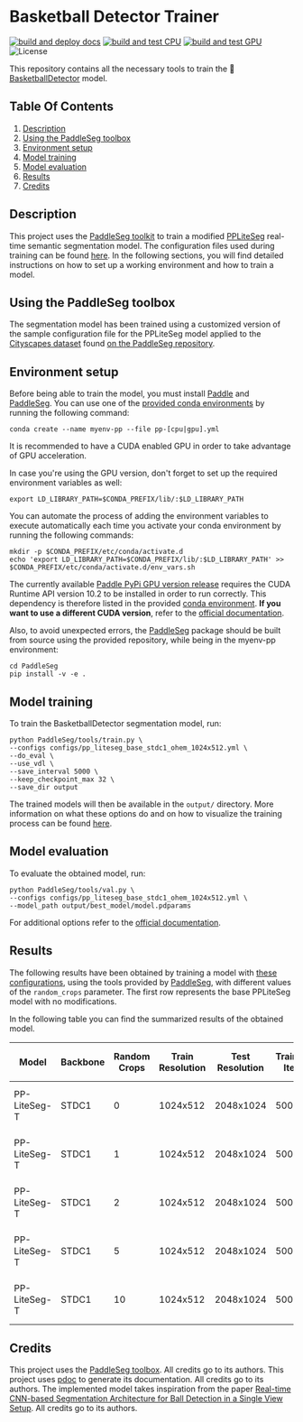# Basketball Detector Trainer

[![build and deploy docs](https://github.com/peiva-git/basketball_trainer/actions/workflows/docs.yml/badge.svg)](https://github.com/peiva-git/basketball_trainer/actions/workflows/docs.yml)
[![build and test CPU](https://github.com/peiva-git/basketball_trainer/actions/workflows/build-and-test-cpu.yml/badge.svg)](https://github.com/peiva-git/basketball_trainer/actions/workflows/build-and-test-cpu.yml)
[![build and test GPU](https://github.com/peiva-git/basketball_trainer/actions/workflows/build-and-test-gpu.yml/badge.svg)](https://github.com/peiva-git/basketball_trainer/actions/workflows/build-and-test-gpu.yml)
![License](https://img.shields.io/github/license/peiva-git/basketball_trainer)


This repository contains all the necessary tools to train the
:basketball:[BasketballDetector](https://github.com/peiva-git/basketball_detector) model.

## Table Of Contents

1. [Description](#description)
2. [Using the PaddleSeg toolbox](#using-the-paddleseg-toolbox)
3. [Environment setup](#environment-setup)
4. [Model training](#model-training)
5. [Model evaluation](#model-evaluation)
6. [Results](#results)
7. [Credits](#credits)

## Description

This project uses the [PaddleSeg toolkit](https://github.com/PaddlePaddle/PaddleSeg)
to train a modified [PPLiteSeg](https://github.com/PaddlePaddle/PaddleSeg/tree/release/2.8/configs/pp_liteseg)
real-time semantic segmentation model.
The configuration files used during training can be found [here](configs).
In the following sections, you will find detailed instructions on how to set up a working environment and
how to train a model.

## Using the PaddleSeg toolbox

The segmentation model has been trained using a customized version of the sample
configuration file for the PPLiteSeg model applied to the 
[Cityscapes dataset](https://www.cityscapes-dataset.com/) found 
[on the PaddleSeg repository](https://github.com/PaddlePaddle/PaddleSeg/blob/release/2.8/configs/pp_liteseg/pp_liteseg_stdc1_cityscapes_1024x512_scale1.0_160k.yml).

## Environment setup

Before being able to train the model, you must install [Paddle](https://github.com/PaddlePaddle/Paddle) and
[PaddleSeg](https://github.com/PaddlePaddle/PaddleSeg).
You can use one of the [provided conda environments](conda) by running the following command:
```shell
conda create --name myenv-pp --file pp-[cpu|gpu].yml
```
It is recommended to have a CUDA enabled GPU in order to take advantage of GPU acceleration.

In case you're using the GPU version, don't forget to set up the required environment variables as well:
```shell
export LD_LIBRARY_PATH=$CONDA_PREFIX/lib/:$LD_LIBRARY_PATH
```
You can automate the process of adding the environment variables to execute automatically 
each time you activate your conda environment by running the following commands:
```shell
mkdir -p $CONDA_PREFIX/etc/conda/activate.d
echo 'export LD_LIBRARY_PATH=$CONDA_PREFIX/lib/:$LD_LIBRARY_PATH' >> $CONDA_PREFIX/etc/conda/activate.d/env_vars.sh
```

The currently available [Paddle PyPi GPU version release](https://pypi.org/project/paddlepaddle-gpu/) requires the
CUDA Runtime API version 10.2 to be installed in order to run correctly.
This dependency is therefore listed in the provided [conda environment](conda/pp-gpu.yml).
**If you want to use a different CUDA version**, refer to the
[official documentation](https://www.paddlepaddle.org.cn/documentation/docs/en/install/pip/linux-pip_en.html).

Also, to avoid unexpected errors, the [PaddleSeg](https://github.com/PaddlePaddle/PaddleSeg)
package should be built from source using the provided repository,
while being in the myenv-pp environment:
```shell
cd PaddleSeg
pip install -v -e .
```

## Model training

To train the BasketballDetector segmentation model, run:
```shell
python PaddleSeg/tools/train.py \
--configs configs/pp_liteseg_base_stdc1_ohem_1024x512.yml \
--do_eval \
--use_vdl \
--save_interval 5000 \
--keep_checkpoint_max 32 \
--save_dir output
```
The trained models will then be available in the `output/` directory.
More information on what these options do and on how to visualize the training process
can be found [here](https://github.com/PaddlePaddle/PaddleSeg/blob/release/2.8/docs/train/train.md).

## Model evaluation

To evaluate the obtained model, run:
```shell
python PaddleSeg/tools/val.py \
--configs configs/pp_liteseg_base_stdc1_ohem_1024x512.yml \
--model_path output/best_model/model.pdparams
```

For additional options refer to the
[official documentation](https://github.com/PaddlePaddle/PaddleSeg/blob/release/2.8/docs/evaluation/evaluate.md).

## Results

The following results have been obtained by training a model with
[these configurations](configs),
using the tools provided by [PaddleSeg](https://github.com/PaddlePaddle/PaddleSeg/blob/release/2.8/docs/train/train.md),
with different values of the `random_crops` parameter.
The first row represents the base PPLiteSeg model with no modifications.

In the following table you can find the summarized results of the obtained model.

| Model        | Backbone | Random Crops | Train  Resolution | Test  Resolution | Training Iters | Ball class IoU | Ball class Precision | Ball class Recall | Kappa  | Dice   | Links                                                                        |
|--------------|----------|--------------|-------------------|------------------|----------------|----------------|----------------------|-------------------|--------|--------|------------------------------------------------------------------------------|
| PP-LiteSeg-T | STDC1    | 0            | 1024x512          | 2048x1024        | 50000          | 0.6542         | 0.909                | 0.7               | 0.7909 | 0.8954 | [config](configs/pp_liteseg_base_stdc1_ohem_1024x512.yml) model log vdl      |
| PP-LiteSeg-T | STDC1    | 1            | 1024x512          | 2048x1024        | 50000          | 0.5561         | 0.9035               | 0.5913            | 0.7147 | 0.8574 | [config](configs/pp_liteseg_rancrop1_stdc1_ohem_1024x512.yml) model log vdl  |
| PP-LiteSeg-T | STDC1    | 2            | 1024x512          | 2048x1024        | 50000          | 0.5459         | 0.8999               | 0.5811            | 0.7062 | 0.8531 | [config](configs/pp_liteseg_rancrop2_stdc1_ohem_1024x512.yml) model log vdl  |
| PP-LiteSeg-T | STDC1    | 5            | 1024x512          | 2048x1024        | 50000          | 0.5627         | 0.9053               | 0.5979            | 0.7201 | 0.8600 | [config](configs/pp_liteseg_rancrop5_stdc1_ohem_1024x512.yml) model log vdl  | 
| PP-LiteSeg-T | STDC1    | 10           | 1024x512          | 2048x1024        | 50000          | 0.5539         | 0.9042               | 0.5884            | 0.7128 | 0.8564 | [config](configs/pp_liteseg_rancrop10_stdc1_ohem_1024x512.yml) model log vdl |

## Credits

This project uses the [PaddleSeg toolbox](https://github.com/PaddlePaddle/PaddleSeg). All credits go to its authors.
This project uses [pdoc](https://pdoc.dev/) to generate its documentation. All credits go to its authors.
The implemented model takes inspiration from the paper
[Real-time CNN-based Segmentation Architecture for Ball Detection in a Single View Setup](https://arxiv.org/abs/2007.11876).
All credits go to its authors.
